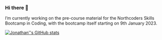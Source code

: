 ### Hi there 👋

I’m currently working on the pre-course material for the Northcoders Skills Bootcamp in Coding, with the bootcamp itself starting on 9th January 2023.

[![Jonathan''s GitHub stats](https://github-readme-stats.vercel.app/api?username=jbhall4291&count_private=trueshow_icons=true)](https://github.com/anuraghazra/github-readme-stats)


<!--
**jbhall4291/jbhall4291** is a ✨ _special_ ✨ repository because its `README.md` (this file) appears on your GitHub profile.

Here are some ideas to get you started:

- 🔭 I’m currently working on ...
- 🌱 I’m currently learning ...
- 👯 I’m looking to collaborate on ...
- 🤔 I’m looking for help with ...
- 💬 Ask me about ...
- 📫 How to reach me: ...
- 😄 Pronouns: ...
- ⚡ Fun fact: ...
-->
